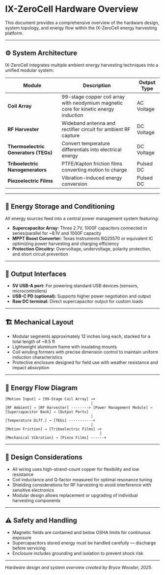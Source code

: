 # IX-ZeroCell Hardware Overview

This document provides a comprehensive overview of the hardware design, system topology, and energy flow within the IX-ZeroCell energy harvesting platform.

---

## ⚙️ System Architecture

IX-ZeroCell integrates multiple ambient energy harvesting techniques into a unified modular system:

| Module                 | Description                                            | Output Type      |
|------------------------|--------------------------------------------------------|------------------|
| **Coil Array**         | 99-stage copper coil array with neodymium magnetic core for kinetic energy induction | AC Voltage       |
| **RF Harvester**       | Wideband antenna and rectifier circuit for ambient RF capture | DC Voltage       |
| **Thermoelectric Generators (TEGs)** | Convert temperature differentials into electrical energy | DC Voltage       |
| **Triboelectric Nanogenerators** | PTFE/Kapton friction films converting motion to charge | Pulsed DC        |
| **Piezoelectric Films**| Vibration-induced energy conversion | Pulsed DC        |

---

## 🔋 Energy Storage and Conditioning

All energy sources feed into a central power management system featuring:

- **Supercapacitor Array:** Three 2.7V, 1000F capacitors connected in series/parallel for ~8.1V and 1000F capacity
- **MPPT Boost Converter:** Texas Instruments BQ25570 or equivalent IC optimizing power harvesting and charging efficiency
- **Protection Circuitry:** Overvoltage, undervoltage, polarity protection, and short circuit prevention

---

## 🔌 Output Interfaces

- **5V USB-A port:** For powering standard USB devices (sensors, microcontrollers)
- **USB-C PD (optional):** Supports higher power negotiation and output
- **Raw DC terminal:** Direct supercapacitor output for custom loads

---

## 🏗️ Mechanical Layout

- Modular segments approximately 12 inches long each, stacked for a total length of ~9.5 ft
- Lightweight aluminum frame with insulating mounts
- Coil winding formers with precise dimension control to maintain uniform induction characteristics
- Protective enclosure designed for field use with weather resistance and impact absorption

---

## 🔄 Energy Flow Diagram

```plaintext
[Motion Input] → [99-Stage Coil Array] →+
                                       |
[RF Ambient] → [RF Harvester] --------> [Power Management Module] → [Supercapacitor Bank] → [Output Ports]
                                       |
[Temperature Diff.] → [TEGs] -----------+
                                       |
[Motion Friction] → [Triboelectric Films] →+
                                           |
[Mechanical Vibration] → [Piezo Films] ------+
```

---

## 📐 Design Considerations

- All wiring uses high-strand-count copper for flexibility and low resistance
- Coil inductance and Q-factor measured for optimal resonance tuning
- Shielding considerations for RF harvesting to avoid interference with sensitive electronics
- Modular design allows replacement or upgrading of individual harvesting components

---

## ⚠️ Safety and Handling

- Magnetic fields are contained and below OSHA limits for continuous exposure
- Supercapacitors stored energy must be handled carefully — discharge before servicing
- Enclosure includes grounding and isolation to prevent shock risk

---

*Hardware design and system overview created by Bryce Wooster, 2025.*


